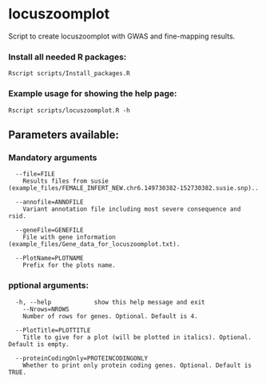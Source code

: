 # locuszoomplot

Script to create locuszoomplot with GWAS and fine-mapping results.

### Install all needed R packages:
`Rscript scripts/Install_packages.R`

### Example usage for showing the help page:
`Rscript scripts/locuszoomplot.R -h`


## Parameters available:

### Mandatory arguments

```
  --file=FILE
    Results files from susie (example_files/FEMALE_INFERT_NEW.chr6.149730382-152730382.susie.snp)..

  --annofile=ANNOFILE
    Variant annotation file including most severe consequence and rsid.

  --geneFile=GENEFILE
    File with gene information (example_files/Gene_data_for_locuszoomplot.txt).

  --PlotName=PLOTNAME
    Prefix for the plots name.

```

### pptional arguments:

```
  -h, --help            show this help message and exit
    --Nrows=NROWS
    Number of rows for genes. Optional. Default is 4.

  --PlotTitle=PLOTTITLE
    Title to give for a plot (will be plotted in italics). Optional. Default is empty.

  --proteinCodingOnly=PROTEINCODINGONLY
    Whether to print only protein coding genes. Optional. Default is TRUE.
```
	

	
